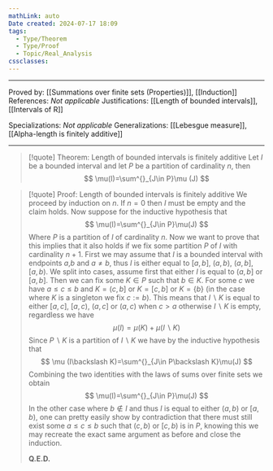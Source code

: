 ```yaml
---
mathLink: auto
Date created: 2024-07-17 18:09
tags:
  - Type/Theorem
  - Type/Proof
  - Topic/Real_Analysis
cssclasses:
---
```


---

Proved by: [[Summations over finite sets (Properties)]], [[Induction]]
References: _Not applicable_
Justifications: [[Length of bounded intervals]], [[Intervals of R]]

Specializations: _Not applicable_
Generalizations: [[Lebesgue measure]], [[Alpha-length is finitely additive]]

---

> [!quote] Theorem: Length of bounded intervals is finitely additive
> Let $I$ be a bounded interval and let $P$ be a partition of cardinality $n$, then $$ \mu(I)=\sum^{}_{J\in  P}\mu (J) $$

>[!quote] Proof: Length of bounded intervals is finitely additive
>We proceed by induction on $n$. If $n=0$ then $I$ must be empty and the claim holds. Now suppose for the inductive hypothesis that $$ \mu(I)=\sum^{}_{J\in P}\mu(J) $$Where $P$ is a partition of $I$ of cardinality $n$. Now we want to prove that this implies that it also holds if we fix some partition $P$ of $I$ with cardinality $n+1$. First we may assume that $I$ is a bounded interval with endpoints $a$,$b$ and $a\neq b$, thus $I$ is either equal to $[a,b]$, $(a,b)$, $(a,b]$, $[a,b)$. We split into cases, assume first that either $I$ is equal to $(a,b]$ or $[a,b]$. Then we can fix some $K\in P$ such that $b\in K$. For some $c$ we have $a\leq c\leq b$ and $K=(c,b]$ or $K=[c,b]$ or $K=\{ b \}$ (in the case where $K$ is a singleton we fix $c:=b$). This means that $I\backslash K$ is equal to either $[a,c]$, $[a,c)$, $(a,c]$ or $(a,c)$ when $c>a$ otherwise $I\backslash K$ is empty, regardless we have $$ \mu(I)=\mu(K)+\mu(I\backslash K) $$Since $P\backslash K$ is a partition of $I\backslash K$ we have by the inductive hypothesis that $$ \mu (I\backslash K)=\sum^{}_{J\in P\backslash K}\mu(J) $$Combining the two identities with the laws of sums over finite sets we obtain $$ \mu(I)=\sum^{}_{J\in P}\mu(J) $$In the other case where $b\not\in I$ and thus $I$ is equal to either $(a,b)$ or $[a,b)$, one can pretty easily show by contradiction that there must still exist some $a\leq c\leq b$ such that $(c,b)$ or $[c,b)$ is in $P$, knowing this we may recreate the exact same argument as before and close the induction.
>
>**Q.E.D.**

